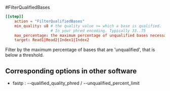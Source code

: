 #FilterQualifiedBases


```toml
[[step]]
    action = "FilterQualifiedBases"
    min_quality: u8 # the quality value >= which a base is qualified. 
                    # In your phred encoding. Typically 33..75
    max_percentage: the maximum percentage of unqualified bases necessary (0..=1)
    target: Read1|Read2|Index1|Index2
```

Filter by the maximum percentage of bases that are 'unqualified',
that is below a threshold.


## Corresponding options in other software #
 - fastp : --qualified_quality_phred / --unqualified_percent_limit
